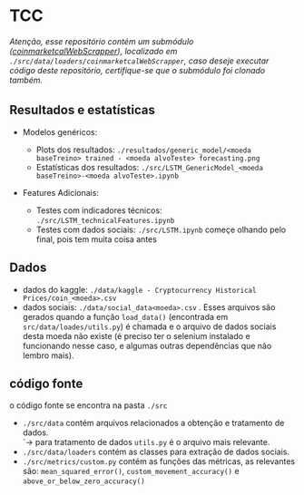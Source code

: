 # TCC

###### Atenção, esse repositório contém um submódulo ([coinmarketcalWebScrapper](https://github.com/jgabriel98/coinmarketcalWebScrapper/blob/master/README.md)), localizado em `./src/data/loaders/coinmarketcalWebScrapper`, caso deseje executar código deste repositório, certifique-se que o submódulo foi clonado também.

## Resultados e estatísticas
* Modelos genéricos:
  - Plots dos resultados: `./resultados/generic_model/<moeda baseTreino> trained - <moeda alvoTeste> forecasting.png`
  - Estatísticas dos resultados: `./src/LSTM_GenericModel_<moeda baseTreino>-<moeda alvoTeste>.ipynb`
  
* Features Adicionais:
  - Testes com indicadores técnicos: `./src/LSTM_technicalFeatures.ipynb`
  - Testes com dados sociais: `./src/LSTM.ipynb` começe olhando pelo final, pois tem muita coisa antes

## Dados
 - dados do kaggle: `./data/kaggle - Cryptocurrency Historical Prices/coin_<moeda>.csv`
 - dados sociais: `./data/social_data<moeda>.csv` . Esses arquivos são gerados quando a função `load_data()` (encontrada em `src/data/loades/utils.py`) 
 é chamada e o arquivo de dados sociais desta moeda não existe (é preciso ter o selenium instalado e funcionando nesse caso, e algumas outras dependências que não lembro mais).
 
 ## código fonte
 o código fonte se encontra na pasta `./src`
  - `./src/data` contém arquivos relacionados a obtenção e tratamento de dados.<br/>
    \`→ para tratamento de dados `utils.py` é o arquivo mais relevante.
  - `./src/data/loaders` contém as classes para extração de dados sociais.
  - `./src/metrics/custom.py` contém as funções das métricas, as relevantes são: `mean_squared_error()`, `custom_movement_accuracy()` e `above_or_below_zero_accuracy()`
  
